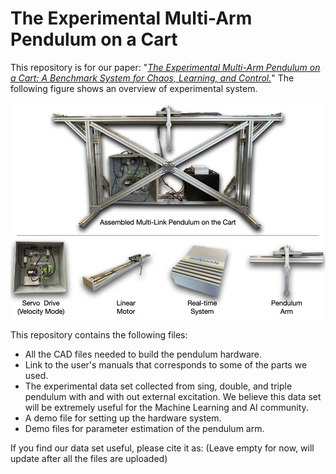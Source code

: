 # The Experimental Multi-Arm Pendulum on a Cart

This repository is for our paper: "*[The Experimental Multi-Arm Pendulum on a Cart: A Benchmark System for Chaos, Learning, and Control.]()*" The following figure shows an overview of experimental system.

![](Images/OverviewSys.png)

This repository contains the following files:
- All the CAD files needed to build the pendulum hardware.
- Link to the user's manuals that corresponds to some of the parts we used.
- The experimental data set collected from sing, double, and triple pendulum with and with out external excitation. We believe this data set will be extremely useful for the Machine Learning and AI community.
- A demo file for setting up the hardware system.
- Demo files for parameter estimation of the pendulum arm.

If you find our data set useful, please cite it as: (Leave empty for now, will update after all the files are uploaded)



